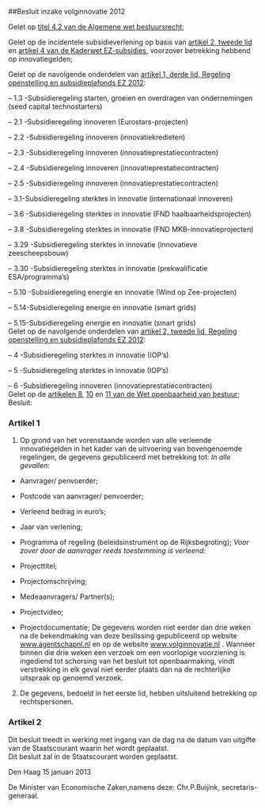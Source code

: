 <meta http-equiv='Content-Type' content='text/html; charset=utf-8' />

##Besluit inzake volginnovatie 2012

Gelet op [titel 4.2 van de Algemene wet bestuursrecht](../../../../../../wet/algemene/wet/bestuursrecht/BWBR0005537/README.md);

Gelet op de incidentele subsidieverlening op basis van [artikel 2, tweede lid](../../../../../../wet/kaderwet/ez-subsidies/BWBR0007919/README.md) en [artikel 4 van de Kaderwet EZ-subsidies](../../../../../../wet/kaderwet/ez-subsidies/BWBR0007919/README.md), voorzover betrekking hebbend op innovatiegelden;

Gelet op de navolgende onderdelen van [artikel 1, derde lid, Regeling openstelling en subsidieplafonds EZ 2012](../../../../../../ministeriele-regeling/regeling/openstelling/en/subsidieplafonds/ez/2012/BWBR0030873/README.md):

– 1.3 -Subsidieregeling starten, groeien en overdragen van ondernemingen (seed capital technostarters)  

– 2.1 -Subsidieregeling innoveren (Eurostars-projecten)  

– 2.2 -Subsidieregeling innoveren (innovatiekredieten)  

– 2.3 -Subsidieregeling innoveren (innovatieprestatiecontracten)  

– 2.4 -Subsidieregeling innoveren (innovatieprestatiecontracten)  

– 2.5 -Subsidieregeling innoveren (innovatieprestatiecontracten)  

– 3.1-Subsidieregeling sterktes in innovatie (internationaal innoveren)  

– 3.6 -Subsidieregeling sterktes in innovatie (FND haalbaarheidsprojecten)  

– 3.8 -Subsidieregeling sterktes in innovatie (FND MKB-innovatieprojecten)  

– 3.29 -Subsidieregeling sterktes in innovatie (innovatieve zeescheepsbouw)  

– 3.30 -Subsidieregeling sterktes in innovatie (prekwalificatie ESA/programma’s)  

– 5.10 -Subsidieregeling energie en innovatie (Wind op Zee-projecten)  

– 5.14-Subsidieregeling energie en innovatie (smart grids)  

– 5.15-Subsidieregeling energie en innovatie (smart grids)   
Gelet op de navolgende onderdelen van [artikel 2, tweede lid, Regeling openstelling en subsidieplafonds EZ 2012](../../../../../../ministeriele-regeling/regeling/openstelling/en/subsidieplafonds/ez/2012/BWBR0030873/README.md):

– 4 -Subsidieregeling sterktes in innovatie (IOP’s)  

– 5 -Subsidieregeling sterktes in innovatie (IOP’s)  

– 6 -Subsidieregeling innoveren (innovatieprestatiecontracten)   
Gelet op de [artikelen 8](../../../../../../wet/wet/openbaarheid/van/bestuur/BWBR0005252/README.md), [10](../../../../../../wet/wet/openbaarheid/van/bestuur/BWBR0005252/README.md) en [11 van de Wet openbaarheid van bestuur](../../../../../../wet/wet/openbaarheid/van/bestuur/BWBR0005252/README.md);
Besluit:    

### Artikel  1  

1.  Op grond van het vorenstaande worden van alle verleende innovatiegelden in het kader van de uitvoering van bovengenoemde regelingen, de gegevens gepubliceerd met betrekking tot:  *In alle gevallen:*  

* Aanvrager/ penvoerder;  

* Postcode van aanvrager/ penvoerder;  

* Verleend bedrag in euro’s;  

* Jaar van verlening;  

* Programma of regeling (beleidsinstrument op de Rijksbegroting);    *Voor zover door de aanvrager reeds toestemming is verleend:*  

* Projecttitel;  

* Projectomschrijving;  

* Medeaanvragers/ Partner(s);  

* Projectvideo;  

* Projectdocumentatie;   De gegevens worden niet eerder dan drie weken na de bekendmaking van deze beslissing gepubliceerd op website www.agentschapnl.nl en op de website www.volginnovatie.nl . Wanneer binnen die drie weken een verzoek om een voorlopige voorziening is ingediend tot schorsing van het besluit tot openbaarmaking, vindt verstrekking in elk geval niet eerder plaats dan na de rechterlijke uitspraak op genoemd verzoek.   
2.  De gegevens, bedoeld in het eerste lid, hebben uitsluitend betrekking op rechtspersonen.   

### Artikel  2  

Dit besluit treedt in werking met ingang van de dag na de datum van uitgifte van de Staatscourant waarin het wordt geplaatst.  
Dit besluit zal in de Staatscourant worden geplaatst.   

Den Haag 
15 januari 2013   

De 
Minister van Economische Zaken,namens deze:
Chr.P.Buijink,
secretaris-generaal.   
